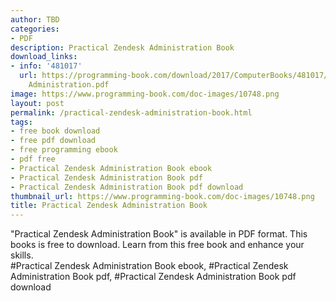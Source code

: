```yaml
---
author: TBD
categories:
- PDF
description: Practical Zendesk Administration Book
download_links:
- info: '481017'
  url: https://programming-book.com/download/2017/ComputerBooks/481017/Practical Zendesk
    Administration.pdf
image: https://www.programming-book.com/doc-images/10748.png
layout: post
permalink: /practical-zendesk-administration-book.html
tags:
- free book download
- free pdf download
- free programming ebook
- pdf free
- Practical Zendesk Administration Book ebook
- Practical Zendesk Administration Book pdf
- Practical Zendesk Administration Book pdf download
thumbnail_url: https://www.programming-book.com/doc-images/10748.png
title: Practical Zendesk Administration Book
---
```


 
<div class="item-desc text-justify">
  "Practical Zendesk Administration Book" is available in PDF format. This books is free to download. Learn from this free book and enhance your skills.
  <br>
  #Practical Zendesk Administration Book ebook, #Practical Zendesk Administration Book pdf, #Practical Zendesk Administration Book pdf download
</div>